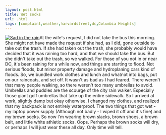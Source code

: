 ```yaml
---
layout: post.html
title: Wet socks
url: .html
tags: [complaint,weather,harvardstreet,dc,Columbia Heights]
---
```

[![Sad in the rain](http://farm2.static.flickr.com/1031/808259072_78adf6a94f_m.jpg)](http://www.flickr.com/photos/thetejon/808259072/)At the wife's request, I did not take the bus this morning. She might not have made the request if she had, as I did, gone outside to take out the trash. If she had taken out the trash, she probably would have decided that it was raining too hard, and that we should take the bus. But she didn't take out the trash, so we walked. For those of you not in or near DC, it's been raining for a while now, and things are starting to flood. Not serious floods, but minor property damage and hydroplaning cars kind of floods. So, we bundled work clothes and lunch and whatnot into bags, put on our raincoats, and set off. It wasn't as bad as I had feared. There weren't that many people walking, so there weren't too many umbrellas to avoid. Umbrellas and puddles are the scourge of the city rain walker. Especially those giant golf umbrellas that take up the entire sidewalk. So I arrived at work, slightly damp but okay otherwise. I changed my clothes, and realized that my backpack is not entirely waterproof. The two things that got wet - my laptop power supply (Although not badly - I wiped it off and it's fine) and my brown socks. So now I'm wearing brown slacks, brown shoes, a brown belt, and little white athletic socks. Oops. Perhaps the brown socks will dry, or perhaps I will just wear these all day. Only time will tell.
